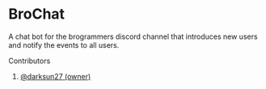 # BroChat
A chat bot for the brogrammers discord channel that introduces new users and notify the events to all users.

Contributors

1. [@darksun27 (owner)](https://github.com/darksun27)
